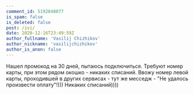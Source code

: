 ```yaml
---
comment_id: 5192048077
is_spam: false
is_deleted: false
post: /ivi/
date: 2020-12-16T23:49:59Z
author_fullname: 'Vasilij Chizhikov'
author_nickname: 'vasilijchizhikov'
author_is_anon: false
---
```


<p>Нашел промокод на 30 дней, пытаюсь подключиться. Требуют номер карты, при этом рядом окошко - никаких списаний. Ввожу номер левой карты, проходившей в других сервисах - тут же месседж - "Не удалось произвести оплату"!))) Никаких списаний))))</p>
